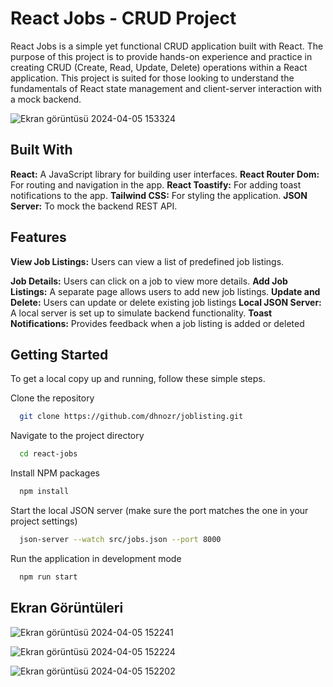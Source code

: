 # React Jobs - CRUD Project


React Jobs is a simple yet functional CRUD application built with React. The purpose of this project is to provide hands-on experience and practice in creating CRUD (Create, Read, Update, Delete) operations within a React application. This project is suited for those looking to understand the fundamentals of React state management and client-server interaction with a mock backend.

![Ekran görüntüsü 2024-04-05 153324](https://github.com/dhnozr/joblisting/assets/115792609/e2a73b73-56e6-478e-b02d-675601f1539d)


## Built With

**React:** A JavaScript library for building user interfaces.
**React Router Dom:** For routing and navigation in the app.
**React Toastify:** For adding toast notifications to the app.
**Tailwind CSS:** For styling the application.
**JSON Server:** To mock the backend REST API.

## Features

**View Job Listings:** Users can view a list of predefined job listings.

**Job Details:** Users can click on a job to view more details.
**Add Job Listings:** A separate page allows users to add new job listings.
**Update and Delete:** Users can update or delete existing job listings
**Local JSON Server:** A local server is set up to simulate backend functionality.
**Toast Notifications:** Provides feedback when a job listing is added or deleted

## Getting Started

To get a local copy up and running, follow these simple steps.

Clone the repository

```bash
  git clone https://github.com/dhnozr/joblisting.git
```

Navigate to the project directory

```bash
  cd react-jobs
```

Install NPM packages

```bash
  npm install
```

Start the local JSON server (make sure the port matches the one in your project settings)

```bash
  json-server --watch src/jobs.json --port 8000

```

Run the application in development mode

```bash
  npm run start
```



## Ekran Görüntüleri

![Ekran görüntüsü 2024-04-05 152241](https://github.com/dhnozr/joblisting/assets/115792609/99ef7938-aa86-497d-aca2-fd2cf423c586)

![Ekran görüntüsü 2024-04-05 152224](https://github.com/dhnozr/joblisting/assets/115792609/7d9a0e7c-18f7-4d6c-b3ab-22051c057801)

![Ekran görüntüsü 2024-04-05 152202](https://github.com/dhnozr/joblisting/assets/115792609/13d502ed-6210-405e-a423-177a8c3e42f4)
